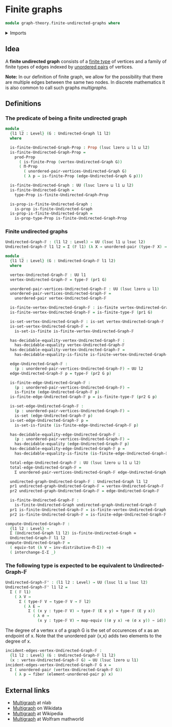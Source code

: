 # Finite graphs

```agda
module graph-theory.finite-undirected-graphs where
```

<details><summary>Imports</summary>

```agda
open import foundation.decidable-equality
open import foundation.dependent-pair-types
open import foundation.equivalences
open import foundation.fibers-of-maps
open import foundation.function-types
open import foundation.functoriality-dependent-pair-types
open import foundation.homotopies
open import foundation.propositions
open import foundation.sets
open import foundation.type-arithmetic-dependent-pair-types
open import foundation.type-theoretic-principle-of-choice
open import foundation.universe-levels
open import foundation.unordered-pairs

open import graph-theory.undirected-graphs

open import univalent-combinatorics.equality-finite-types
open import univalent-combinatorics.finite-types
```

</details>

## Idea

A **finite undirected graph** consists of a
[finite type](univalent-combinatorics.finite-types.md) of vertices and a family
of finite types of edges indexed by
[unordered pairs](foundation.unordered-pairs.md) of vertices.

**Note:** In our definition of finite graph, we allow for the possibility that
there are multiple edges between the same two nodes. In discrete mathematics it
is also common to call such graphs _multigraphs_.

## Definitions

### The predicate of being a finite undirected graph

```agda
module _
  {l1 l2 : Level} (G : Undirected-Graph l1 l2)
  where

  is-finite-Undirected-Graph-Prop : Prop (lsuc lzero ⊔ l1 ⊔ l2)
  is-finite-Undirected-Graph-Prop =
    prod-Prop
      ( is-finite-Prop (vertex-Undirected-Graph G))
      ( Π-Prop
        ( unordered-pair-vertices-Undirected-Graph G)
        ( λ p → is-finite-Prop (edge-Undirected-Graph G p)))

  is-finite-Undirected-Graph : UU (lsuc lzero ⊔ l1 ⊔ l2)
  is-finite-Undirected-Graph =
    type-Prop is-finite-Undirected-Graph-Prop

  is-prop-is-finite-Undirected-Graph :
    is-prop is-finite-Undirected-Graph
  is-prop-is-finite-Undirected-Graph =
    is-prop-type-Prop is-finite-Undirected-Graph-Prop
```

### Finite undirected graphs

```agda
Undirected-Graph-𝔽 : (l1 l2 : Level) → UU (lsuc l1 ⊔ lsuc l2)
Undirected-Graph-𝔽 l1 l2 = Σ (𝔽 l1) (λ X → unordered-pair (type-𝔽 X) → 𝔽 l2)

module _
  {l1 l2 : Level} (G : Undirected-Graph-𝔽 l1 l2)
  where

  vertex-Undirected-Graph-𝔽 : UU l1
  vertex-Undirected-Graph-𝔽 = type-𝔽 (pr1 G)

  unordered-pair-vertices-Undirected-Graph-𝔽 : UU (lsuc lzero ⊔ l1)
  unordered-pair-vertices-Undirected-Graph-𝔽 =
    unordered-pair vertex-Undirected-Graph-𝔽

  is-finite-vertex-Undirected-Graph-𝔽 : is-finite vertex-Undirected-Graph-𝔽
  is-finite-vertex-Undirected-Graph-𝔽 = is-finite-type-𝔽 (pr1 G)

  is-set-vertex-Undirected-Graph-𝔽 : is-set vertex-Undirected-Graph-𝔽
  is-set-vertex-Undirected-Graph-𝔽 =
    is-set-is-finite is-finite-vertex-Undirected-Graph-𝔽

  has-decidable-equality-vertex-Undirected-Graph-𝔽 :
    has-decidable-equality vertex-Undirected-Graph-𝔽
  has-decidable-equality-vertex-Undirected-Graph-𝔽 =
    has-decidable-equality-is-finite is-finite-vertex-Undirected-Graph-𝔽

  edge-Undirected-Graph-𝔽 :
    (p : unordered-pair-vertices-Undirected-Graph-𝔽) → UU l2
  edge-Undirected-Graph-𝔽 p = type-𝔽 (pr2 G p)

  is-finite-edge-Undirected-Graph-𝔽 :
    (p : unordered-pair-vertices-Undirected-Graph-𝔽) →
    is-finite (edge-Undirected-Graph-𝔽 p)
  is-finite-edge-Undirected-Graph-𝔽 p = is-finite-type-𝔽 (pr2 G p)

  is-set-edge-Undirected-Graph-𝔽 :
    (p : unordered-pair-vertices-Undirected-Graph-𝔽) →
    is-set (edge-Undirected-Graph-𝔽 p)
  is-set-edge-Undirected-Graph-𝔽 p =
    is-set-is-finite (is-finite-edge-Undirected-Graph-𝔽 p)

  has-decidable-equality-edge-Undirected-Graph-𝔽 :
    (p : unordered-pair-vertices-Undirected-Graph-𝔽) →
    has-decidable-equality (edge-Undirected-Graph-𝔽 p)
  has-decidable-equality-edge-Undirected-Graph-𝔽 p =
    has-decidable-equality-is-finite (is-finite-edge-Undirected-Graph-𝔽 p)

  total-edge-Undirected-Graph-𝔽 : UU (lsuc lzero ⊔ l1 ⊔ l2)
  total-edge-Undirected-Graph-𝔽 =
    Σ unordered-pair-vertices-Undirected-Graph-𝔽 edge-Undirected-Graph-𝔽

  undirected-graph-Undirected-Graph-𝔽 : Undirected-Graph l1 l2
  pr1 undirected-graph-Undirected-Graph-𝔽 = vertex-Undirected-Graph-𝔽
  pr2 undirected-graph-Undirected-Graph-𝔽 = edge-Undirected-Graph-𝔽

  is-finite-Undirected-Graph-𝔽 :
    is-finite-Undirected-Graph undirected-graph-Undirected-Graph-𝔽
  pr1 is-finite-Undirected-Graph-𝔽 = is-finite-vertex-Undirected-Graph-𝔽
  pr2 is-finite-Undirected-Graph-𝔽 = is-finite-edge-Undirected-Graph-𝔽

compute-Undirected-Graph-𝔽 :
  {l1 l2 : Level} →
  Σ (Undirected-Graph l1 l2) is-finite-Undirected-Graph ≃
  Undirected-Graph-𝔽 l1 l2
compute-Undirected-Graph-𝔽 =
  ( equiv-tot (λ V → inv-distributive-Π-Σ)) ∘e
  ( interchange-Σ-Σ _)
```

### The following type is expected to be equivalent to Undirected-Graph-𝔽

```agda
Undirected-Graph-𝔽' : (l1 l2 : Level) → UU (lsuc l1 ⊔ lsuc l2)
Undirected-Graph-𝔽' l1 l2 =
  Σ ( 𝔽 l1)
    ( λ V →
      Σ ( type-𝔽 V → type-𝔽 V → 𝔽 l2)
        ( λ E →
          Σ ( (x y : type-𝔽 V) → type-𝔽 (E x y) ≃ type-𝔽 (E y x))
            ( λ σ →
              (x y : type-𝔽 V) → map-equiv ((σ y x) ∘e (σ x y)) ~ id)))
```

The degree of a vertex x of a graph G is the set of occurences of x as an
endpoint of x. Note that the unordered pair {x,x} adds two elements to the
degree of x.

```agda
incident-edges-vertex-Undirected-Graph-𝔽 :
  {l1 l2 : Level} (G : Undirected-Graph-𝔽 l1 l2)
  (x : vertex-Undirected-Graph-𝔽 G) → UU (lsuc lzero ⊔ l1)
incident-edges-vertex-Undirected-Graph-𝔽 G x =
  Σ ( unordered-pair (vertex-Undirected-Graph-𝔽 G))
    ( λ p → fiber (element-unordered-pair p) x)
```

## External links

- [Multigraph](https://ncatlab.org/nlab/show/multigraph) at nlab
- [Multigraph](https://www.wikidata.org/entity/Q2642629) on Wikidata
- [Multigraph](https://en.wikipedia.org/wiki/Multigraph) at Wikipedia
- [Multigraph](https://mathworld.wolfram.com/Multigraph.html) at Wolfram
  mathworld
